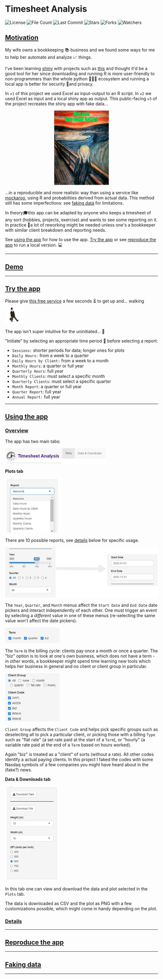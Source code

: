 # Timesheet Analysis

![License](https://img.shields.io/github/license/BigBangData/TimesheetAnalysis)
![File Count](https://img.shields.io/github/directory-file-count/BigBangData/TimesheetAnalysis)
![Last Commit](https://img.shields.io/github/last-commit/BigBangData/TimesheetAnalysis?color=blueviolet)
![Stars](https://img.shields.io/github/stars/BigBangData/TimesheetAnalysis?style=social)
![Forks](https://img.shields.io/github/forks/BigBangData/TimesheetAnalysis?style=social)
![Watchers](https://img.shields.io/github/watchers/BigBangData/TimesheetAnalysis?style=social)

## [Motivation](#motivation)

My wife owns a bookkeeping 📚 business and we found some ways for me to help her automate and analyze 📈 things.

I've been learning [shiny](https://shiny.rstudio.com/) with projects such as [this](https://bigbangdata.shinyapps.io/shinyapp/) and thought it'd be a good tool for her since downloading and running R is more user-friendly to non-programmers than the whole python 🐍🐍🐍 ecosystem and running a local app is better for security 🔐and privacy.

In `v1` of this project we used Excel as input-output to an R script. In `v2` we used Excel as input and a local shiny app as output. This public-facing `v3` of the project recreates the shiny app with fake data...

<p align="center"><img src="www/munchfakedata.jpg" width=180></p>


...in a reproducible and more realistic way than using a service like [mockaroo](https://www.mockaroo.com/), using R and probabilities derived from actual data. This method still has some imperfections: see [faking data](#faking-data) for limitations.


In theory🎓this app can be adapted by anyone who keeps a timesheet of any sort (hobbies, projects, exercise) and wants to see some reporting on it. In practice 👊a lot of reworking might be needed unless one's a bookkeeper with similar client breakdown and reporting needs.

See [using the app](#using-the-app) for how to use the app. [Try the app](#try-the-app) or see [reproduce the app](#reproduce-the-app) to run a local version. 💻


---

## [Demo](#demo)





---

## [Try the app](#try-the-app)

Please give [this free service](https://bigbangdata.shinyapps.io/timesheetanalysis/) a few seconds ⏳ to get up and... walking <img src="www/ministry-of-silly-walks.gif" width=60>


The app isn't super intuitive for the uninitiated... 🛐

"Initiate" by selecting an appropriate time period 📅 before selecting a report:

- `Sessions:` shorter periods for data; longer ones for plots
- `Daily Hours:` from a week to a quarter
- `Daily Hours by Client:` from a week to a month
- `Monthly Hours`: a quarter or full year
- `Quarterly Hours`: full year
- `Monthly Clients`: must select a specific month
- `Quarterly Clients`: must select a specific quarter
- `Month Report`: a quarter or full year
- `Quarter Report`: full year
- `Annual Report:` full year

---

## [Using the app](#using-the-app)

### [Overview](#app-overview)

The app has two main tabs:

<img src="www/ex1.jpg" width=330>


__Plots tab__


<img src="www/ex2.jpg" width=180>

There are 10 possible reports, see [details](#app-details) below for specific usage.


<img src="www/ex3.png" width=550>

The `Year`, `Quarter`, and `Month` menus affect the `Start Date` and `End Date` date pickers and interact independently of each other. One must trigger an event by selecting a *different* value in one of these menus (re-selecting the same value won't affect the date pickers).

<img src="www/ex4.jpg" width=180>

The `Term` is the billing cycle: clients pay once a month or once a quarter. The "biz" option is to look at one's own business, which does not have a term - in other words, a bookkeeper might spend time learning new tools which helps her business in general and no client or client group in particular.

<img src="www/ex5.jpg" width=180>

`Client Group` affects the `Client Code` and helps pick specific groups such as deselecting all to pick a particular client, or picking those with a billing `Type` such as "flat rate" (a set rate paid at the start of a `Term`), or "hourly" (a variable rate paid at the end of a `Term` based on hours worked).

Again "biz" is treated as a "client" of sorts (without a rate). All other codes identify a actual paying clients. In this project I faked the codes with some Nasdaq symbols of a few companies you might have heard about in the (fake?) news.

__Data & Downloads tab__

<img src="www/ex6.jpg" width=180>

In this tab one can view and download the data and plot selected in the `Plots` tab.

The data is downloaded as CSV and the plot as PNG with a few customizations possible, which might come in handy depending on the plot.

### [Details](#app-details)


---

## [Reproduce the app](#reproduce-the-app)


---
## [Faking data](#faking-data)




---
